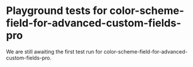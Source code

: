 # Playground tests for color-scheme-field-for-advanced-custom-fields-pro
We are still awaiting the first test run for color-scheme-field-for-advanced-custom-fields-pro.

